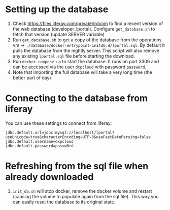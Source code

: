 # Setting up the database

1. Check https://files.liferay.com/private/lrdcom to find a recent version of the web database (developer_lportal). Configure `get_database.sh` to fetch that version (update SERVER variable)
2. Run `get_database.sh` to get a copy of the database from the operations vm -> `./database/docker-entrypoint-initdb.d/lportal.sql`. By default it pulls the database from the nightly server. This script will also remove any existing `lportal.sql` file before starting the download.
3. Run `docker-compose up` to start the database. It runs on port 3306 and can be accessed via the user `dxpcloud` with password `passw0rd`. 
4. Note that importing the full database will take a very long time (the better part of day)

# Connecting to the database from liferay

You can use these settings to connect from liferay:

```
jdbc.default.url=jdbc:mysql://localhost/lportal?useUnicode=true&characterEncoding=UTF-8&useFastDateParsing=false
jdbc.default.username=dxpcloud
jdbc.default.password=passw0rd
```

# Refreshing from the sql file when already downloaded

1. `init_db.sh` will stop docker, remove the docker volume and restart (causing the volume to populate again from the sql file). This way you can easily reset the database to its original state.